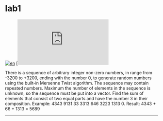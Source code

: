 # lab1
[![en](https://img.shields.io/badge/lang-en-red.svg)](https://github.com/nikolay2022/sem3_c-/blob/main/lab1/README.md)
[![ru](https://github.com/nikolay2022/sem3_c-/blob/main/lab1/README.ru.md)


There is a sequence of arbitrary integer non-zero numbers, in
range from -3200 to +3200, ending with the number 0, to generate
random numbers using the built-in Mersenne Twist algorithm.
The sequence may contain repeated numbers. Maximum
the number of elements in the sequence is unknown, so
the sequence must be put into a vector.
Find the sum of elements that consist of two equal parts
and have the number 3 in their composition. Example: 4343 9131 33 3313
646 3223 1313 0. Result: 4343 + 66 + 1313 = 5689

---
